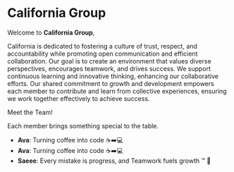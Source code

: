 # California Group

Welcome to **California Group**,

California is dedicated to fostering a culture of trust, respect, and
 accountability while promoting open communication and efficient collaboration.
  Our goal is to create an environment that values diverse perspectives,
   encourages teamwork, and drives success. We support continuous learning
    and innovative thinking, enhancing our collaborative efforts.
     Our shared commitment to growth and development empowers each member
      to contribute and learn from collective experiences, ensuring we
       work together effectively to achieve success.

Meet the Team!

Each member brings something special to the table.

- **Ava**: Turning coffee into code ☕➡️💻
- **Ava**: Turning coffee into code ☕➡️💻
- **Saeee**: Every mistake is progress, and Teamwork fuels growth ™️ 🤖
